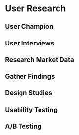 # User Research

## User Champion

## User Interviews

## Research Market Data

## Gather Findings

## Design Studies

## Usability Testing

## A/B Testing
